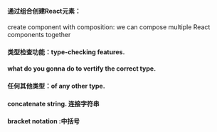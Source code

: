 
#### 通过组合创建React元素：
create component with composition: we can compose multiple React components together
#### 类型检查功能：type-checking features.
#### what do you gonna do to vertify the correct type.
#### 任何其他类型：of any other type.
#### concatenate string. 连接字符串
#### bracket notation :中括号
